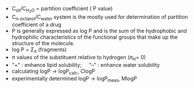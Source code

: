 + C<sub>oil</sub>/C<sub>H<sub>2</sub>O</sub> = partition coefficient ( P value)
+ C<sub>n-octanol</sub>/C<sub>water</sub> system is the mostly used for determination of partition coefficient of a drug
+ P is generally expressed as log P and is the sum of the hydrophobic and hydrophilic characteristics of the functional groups that make up the structure of the molecule.
+ log P = $\Sigma_\pi$ (fragments)
+ $\pi$ values of the substituent relative to hydrogen ($\pi$<sub>H</sub>= 0)
+ "+" : enhance lipid solubility; ​
    "–" : enhance water solubility
+ calculating logP -> logP<sub>calc</sub>, ClogP
+ experimentally determined logP -> logP<sub>meas</sub>, MlogP


